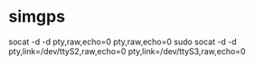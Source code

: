 # simgps
socat -d -d pty,raw,echo=0 pty,raw,echo=0
sudo socat -d -d pty,link=/dev/ttyS2,raw,echo=0 pty,link=/dev/ttyS3,raw,echo=0
